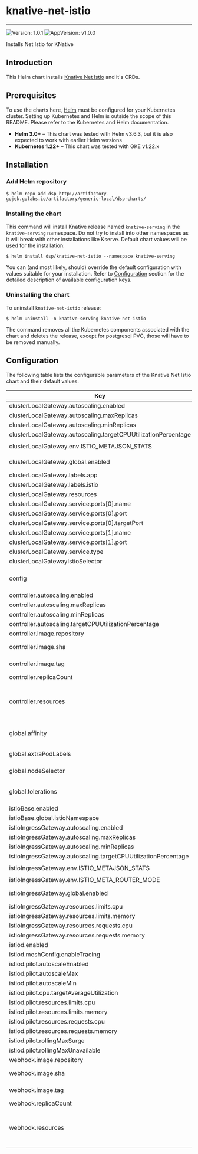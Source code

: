 # knative-net-istio

---
![Version: 1.0.1](https://img.shields.io/badge/Version-1.0.1-informational?style=flat-square)
![AppVersion: v1.0.0](https://img.shields.io/badge/AppVersion-v1.0.0-informational?style=flat-square)

Installs Net Istio for KNative

## Introduction

This Helm chart installs [Knative Net Istio](https://knative.dev/docs/serving/) and it's CRDs.

## Prerequisites

To use the charts here, [Helm](https://helm.sh/) must be configured for your
Kubernetes cluster. Setting up Kubernetes and Helm is outside the scope of
this README. Please refer to the Kubernetes and Helm documentation.

- **Helm 3.0+** – This chart was tested with Helm v3.6.3, but it is also expected to work with earlier Helm versions
- **Kubernetes 1.22+** – This chart was tested with GKE v1.22.x

## Installation

### Add Helm repository

```shell
$ helm repo add dsp http://artifactory-gojek.golabs.io/artifactory/generic-local/dsp-charts/
```

### Installing the chart

This command will install Knative release named `knative-serving` in the `knative-serving` namespace.
Do not try to install into other namespaces as it will break with other installations like Kserve.
Default chart values will be used for the installation:
```shell
$ helm install dsp/knative-net-istio --namespace knative-serving
```

You can (and most likely, should) override the default configuration with values suitable for your installation.
Refer to [Configuration](#configuration) section for the detailed description of available configuration keys.

### Uninstalling the chart

To uninstall `knative-net-istio` release:
```shell
$ helm uninstall -n knative-serving knative-net-istio
```

The command removes all the Kubernetes components associated with the chart and deletes the release,
except for postgresql PVC, those will have to be removed manually.

## Configuration

The following table lists the configurable parameters of the Knative Net Istio chart and their default values.

| Key | Type | Default | Description |
|-----|------|---------|-------------|
| clusterLocalGateway.autoscaling.enabled | bool | `true` |  |
| clusterLocalGateway.autoscaling.maxReplicas | int | `4` |  |
| clusterLocalGateway.autoscaling.minReplicas | int | `1` |  |
| clusterLocalGateway.autoscaling.targetCPUUtilizationPercentage | int | `60` |  |
| clusterLocalGateway.env.ISTIO_METAJSON_STATS | string | `"{\\\"sidecar.istio.io/statsInclusionSuffixes\\\": \\\"upstream_rq_1xx,upstream_rq_2xx,upstream_rq_3xx,upstream_rq_4xx,upstream_rq_5xx,upstream_rq_time,upstream_cx_tx_bytes_total,upstream_cx_rx_bytes_total,upstream_cx_total,downstream_rq_1xx,downstream_rq_2xx,downstream_rq_3xx,downstream_rq_4xx,downstream_rq_5xx,downstream_rq_time,downstream_cx_tx_bytes_total,downstream_cx_rx_bytes_total,downstream_cx_total\\\"}\n"` |  |
| clusterLocalGateway.global.enabled | bool | `true` | Controls deployment of cluster-local-gateway. Set to false if there is an existing istio deployment |
| clusterLocalGateway.labels.app | string | `"cluster-local-gateway"` |  |
| clusterLocalGateway.labels.istio | string | `"cluster-local-gateway"` |  |
| clusterLocalGateway.resources | object | `{}` |  |
| clusterLocalGateway.service.ports[0].name | string | `"http2"` |  |
| clusterLocalGateway.service.ports[0].port | int | `80` |  |
| clusterLocalGateway.service.ports[0].targetPort | int | `80` |  |
| clusterLocalGateway.service.ports[1].name | string | `"https"` |  |
| clusterLocalGateway.service.ports[1].port | int | `443` |  |
| clusterLocalGateway.service.type | string | `"ClusterIP"` |  |
| clusterLocalGatewayIstioSelector | string | `"cluster-local-gateway"` |  |
| config | object | `{"istio":{"enable-virtualservice-status":"false","gateway.knative-serving.knative-ingress-gateway":"istio-ingressgateway.istio-system.svc.cluster.local","local-gateway.knative-serving.knative-local-gateway":"cluster-local-gateway.istio-system.svc.cluster.local","local-gateway.mesh":"mesh"}}` | Please check out the Knative documentation in https://github.com/knative-sandbox/net-istio/releases/download/knative-v1.0.0/net-istio.yaml |
| controller.autoscaling.enabled | bool | `true` | Enables autoscaling for net-istio-controller deployment. |
| controller.autoscaling.maxReplicas | int | `20` | Maximum number of replicas for net-istio-controller. |
| controller.autoscaling.minReplicas | int | `1` | Minimum number of replicas for net-istio-controller. |
| controller.autoscaling.targetCPUUtilizationPercentage | int | `100` | Target CPU utlisation before it scales up/down. |
| controller.image.repository | string | `"gcr.io/knative-releases/knative.dev/net-istio/cmd/controller"` | Repository of the controller image |
| controller.image.sha | string | `"1ef74af101cc89d86a2e6b37b9a74545bfd9892d48b1b036d419a635a19c0081"` | SHA256 of the controller image, either provide tag or SHA (SHA will be given priority) |
| controller.image.tag | string | `""` | Tag of the controller image, either provide tag or SHA (SHA will be given priority) |
| controller.replicaCount | int | `1` | Number of replicas for the net-istio-controller deployment. |
| controller.resources | object | `{}` | Resources requests and limits for net-istio-controller. This should be set according to your cluster capacity and service level objectives. Reference: https://kubernetes.io/docs/concepts/configuration/manage-resources-containers/ |
| global.affinity | object | `{}` | Assign custom affinity rules to the prometheus operator ref: https://kubernetes.io/docs/concepts/configuration/assign-pod-node/ |
| global.extraPodLabels | object | `{}` | Extra pod labels in a map[string]string format, most likely to be used for the costing labels. |
| global.nodeSelector | object | `{}` | Define which Nodes the Pods are scheduled on. ref: https://kubernetes.io/docs/user-guide/node-selection/ |
| global.tolerations | list | `[]` | If specified, the pod's tolerations. ref: https://kubernetes.io/docs/concepts/configuration/taint-and-toleration/ |
| istioBase.enabled | bool | `true` | Set to false if there is an existing istio deployment |
| istioBase.global.istioNamespace | string | `"istio-system"` |  |
| istioIngressGateway.autoscaling.enabled | bool | `true` |  |
| istioIngressGateway.autoscaling.maxReplicas | int | `4` |  |
| istioIngressGateway.autoscaling.minReplicas | int | `1` |  |
| istioIngressGateway.autoscaling.targetCPUUtilizationPercentage | int | `80` |  |
| istioIngressGateway.env.ISTIO_METAJSON_STATS | string | `"{\\\"sidecar.istio.io/statsInclusionSuffixes\\\": \\\"upstream_rq_1xx,upstream_rq_2xx,upstream_rq_3xx,upstream_rq_4xx,upstream_rq_5xx,upstream_rq_time,upstream_cx_tx_bytes_total,upstream_cx_rx_bytes_total,upstream_cx_total,downstream_rq_1xx,downstream_rq_2xx,downstream_rq_3xx,downstream_rq_4xx,downstream_rq_5xx,downstream_rq_time,downstream_cx_tx_bytes_total,downstream_cx_rx_bytes_total,downstream_cx_total\\\"}\n"` |  |
| istioIngressGateway.env.ISTIO_META_ROUTER_MODE | string | `"standard"` |  |
| istioIngressGateway.global.enabled | bool | `true` | Controls deployment of istio-ingressgateway. Set to false if there is an existing istio deployment |
| istioIngressGateway.resources.limits.cpu | string | `"4"` |  |
| istioIngressGateway.resources.limits.memory | string | `"1Gi"` |  |
| istioIngressGateway.resources.requests.cpu | string | `"2"` |  |
| istioIngressGateway.resources.requests.memory | string | `"1Gi"` |  |
| istiod.enabled | bool | `true` | Set to false if there is an existing istio deployment |
| istiod.meshConfig.enableTracing | bool | `false` |  |
| istiod.pilot.autoscaleEnabled | bool | `true` |  |
| istiod.pilot.autoscaleMax | int | `5` |  |
| istiod.pilot.autoscaleMin | int | `1` |  |
| istiod.pilot.cpu.targetAverageUtilization | int | `80` |  |
| istiod.pilot.resources.limits.cpu | int | `1` |  |
| istiod.pilot.resources.limits.memory | string | `"1024Mi"` |  |
| istiod.pilot.resources.requests.cpu | string | `"500m"` |  |
| istiod.pilot.resources.requests.memory | string | `"512Mi"` |  |
| istiod.pilot.rollingMaxSurge | string | `"100%"` |  |
| istiod.pilot.rollingMaxUnavailable | string | `"25%"` |  |
| webhook.image.repository | string | `"gcr.io/knative-releases/knative.dev/net-istio/cmd/webhook"` | Repository of the webhook image |
| webhook.image.sha | string | `"ab3dfcf1574780448b3453cc717d6eb2bc33e794d36c090eff1076aa65f05ca0"` | SHA256 of the webhook image, either provide tag or SHA (SHA will be given priority) |
| webhook.image.tag | string | `""` | Tag of the webhook image, either provide tag or SHA (SHA will be given priority) |
| webhook.replicaCount | int | `1` | Number of replicas for the net-istio-webhook deployment. |
| webhook.resources | object | `{}` | Resources requests and limits for net-istio-webhook. This should be set according to your cluster capacity and service level objectives. Reference: https://kubernetes.io/docs/concepts/configuration/manage-resources-containers/ |
